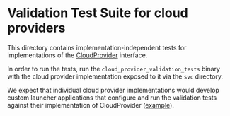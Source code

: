 # Validation Test Suite for cloud providers

This directory contains implementation-independent tests for implementations of
the [CloudProvider] interface.

In order to run the tests, run the `cloud_provider_validation_tests` binary with
the cloud provider implementation exposed to it via the `svc` directory.

We expect that individual cloud provider implementations would develop custom
launcher applications that configure and run the validation tests against their
implementation of CloudProvider ([example]).

[CloudProvider]: /public/fidl/fuchsia.ledger.cloud/cloud_provider.fidl
[example]: /bin/cloud_provider_firestore/validation/
